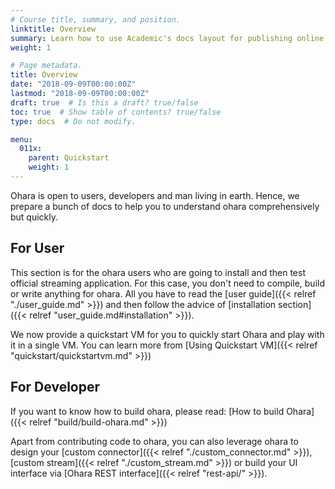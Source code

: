 ```yaml
---
# Course title, summary, and position.
linktitle: Overview
summary: Learn how to use Academic's docs layout for publishing online courses, software documentation, and tutorials.
weight: 1

# Page metadata.
title: Overview
date: "2018-09-09T00:00:00Z"
lastmod: "2018-09-09T00:00:00Z"
draft: true  # Is this a draft? true/false
toc: true  # Show table of contents? true/false
type: docs  # Do not modify.

menu:
  011x:
    parent: Quickstart
    weight: 1
---
```


Ohara is open to users, developers and man living in earth. Hence, we prepare a bunch of 
docs to help you to understand ohara comprehensively but quickly.

## For User

This section is for the ohara users who are going to install and then test official streaming application. For this case,
you don't need to compile, build or write anything for ohara. All you have to read the [user guide]({{< relref "./user_guide.md" >}})
and then follow the advice of [installation section]({{< relref "user_guide.md#installation" >}}).

We now provide a quickstart VM for you to quickly start Ohara and play with it in a single VM. 
You can learn more from [Using Quickstart VM]({{< relref "quickstart/quickstartvm.md" >}})

## For Developer

If you want to know how to build ohara, please read: [How to build Ohara]({{< relref "build/build-ohara.md" >}})

Apart from contributing code to ohara, you can also leverage ohara to design your
[custom connector]({{< relref "./custom_connector.md" >}}), [custom stream]({{< relref "./custom_stream.md" >}})
or build your UI interface via [Ohara REST interface]({{< relref "rest-api/" >}}).
